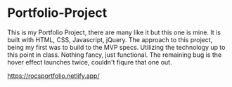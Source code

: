 # Portfolio-Project
This is my Portfolio Project, there are many like it but this one is mine.
It is built with HTML, CSS, Javascript, jQuery.
The approach to this project, being my first was to build to the MVP specs. Utilizing the technology up to this point in class. Nothing fancy, just functional.
The remaining bug is the hover effect launches twice, couldn't fiqure that one out.

https://rocsportfolio.netlify.app/
